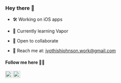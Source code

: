 ### Hey there 👋

- 🛠  Working on iOS apps

- 📖  Currently learning Vapor

- 👯  Open to collaborate

- 📮  Reach me at: jyothishjohnson.work@gmail.com


#### Follow me here 🏃‍♂️
<a href="https://twitter.com/jyo_johnson">
  <img align="left" alt="Jyothish Johnson | Twitter" width="22px" src="https://cdn.jsdelivr.net/npm/simple-icons@v3/icons/twitter.svg" />
</a>
<a href="https://in.linkedin.com/in/jyothishjohnson">
  <img align="left" alt="Jyothish's LinkedIn" width="22px" src="https://cdn.jsdelivr.net/npm/simple-icons@v3/icons/linkedin.svg" />
</a>


